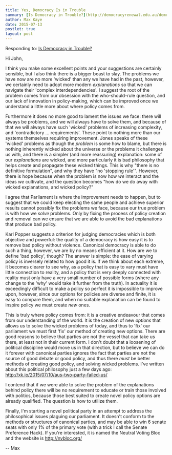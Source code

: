 ```yaml
---
title: Yes, Democracy Is in Trouble
summary: [Is Democracy in Trouble?](http://democracyrenewal.edu.au/democracy-trouble-0)
author: Max Kaye
date: 2015-07-13
postlet: true
layout: post
---
```


Responding to: [Is Democracy in Trouble?](http://democracyrenewal.edu.au/democracy-trouble-0)

Hi John,

I think you make some excellent points and your suggestions are certainly sensible, but I also think there is a bigger beast to slay. The problems we have now are no more 'wicked' than any we have had in the past, however, we certainly need to adopt more modern *explanations* so that we can navigate their 'complex interdependencies'. I suggest the root of the problem comes from our obsession with the who-should-rule question, and our lack of innovation in policy-making, which can be improved once we understand a little more about where policy comes from.

Furthermore it does no more good to lament the issues we face: there will always be problems, and we will always have to solve them, and because of that we will always have such 'wicked' problems of increasing complexity, and 'contradictory ... requirements'. These point to nothing more than our systems themselves requiring improvement. Jones speaks of these 'wicked' problems  as though the *problem* is some how to blame, but there is nothing inherently wicked about the universe or the problems it challenges us with, and there is a simpler (and more reassuring) explanation: some of our *explanations* are wicked, and more particularly it is bad philosophy that helps create and propagate these wicked things. This is why "there is no definitive formulation", and why they have "no 'stopping rule'". However, there is hope because when the problem is now how *we* interact and the ideas *we* cultivate, and the question becomes "how do we do away with wicked explanations, and wicked policy?"

I agree that Parliament is where the improvement needs to happen, but to suggest that we could keep electing the same people and achieve superior results cannot possibly fix the problems we face, because our true problem is with how we *solve* problems. Only by fixing the process of policy creation and removal can we ensure that we are able to avoid the bad explanations that produce bad policy.

Karl Popper suggests a criterion for judging democracies which is both objective and powerful: the quality of a democracy is how easy it is to remove bad policy without violence. Canonical democracy is able to do such a thing, however, we are by no means efficient at it. How are we to define 'bad policy', though? The answer is simple: the ease of varying policy is inversely related to how good it is. If we think about each extreme, it becomes clearer to see why, as a policy that is easy to vary must have little connection to reality, and a policy that is very deeply connected with reality must only have a very small number of possible forms (where any change to the 'why' would take it further from the truth). In actuality it is exceedingly difficult to make a policy so perfect it is impossible to improve upon, however, since our options for policies are diverse and finite, it is easy to compare them, and when no suitable explanation can be found to inspire policy we must create *new* ones.

This is truly where policy comes from: it is a creative endeavour that comes from our understanding of the world. It is the creation of new *options* that allows us to solve the wicked problems of today, and thus to 'fix' our parliament we must first 'fix' our method of creating new options. There are good reasons to believe that parties are not the vessel that can take us there, at least not in their current form. I don't doubt that a loosening of political discipline would move us in that direction, but to believe we can do it forever with canonical parties ignores the fact that parties are not the source of good debate or good policy, and thus there *must* be better methods of creating good policy, and solving wicked problems. I've written about this political philosophy just a few days ago: http://xk.io/2015/07/10/aus-two-party-failed-us/

I contend that if we were able to solve the problem of the explanations behind policy there will be no requirement to educate or train those involved with politics, because those best suited to create novel policy options are already qualified. The question is how to utilize them.

Finally, I'm starting a novel political party in an attempt to address the philosophical issues plaguing our parliament. It doesn't conform to the methods or structures of canonical parties, and may be able to win 6 senate seats with only 1% of the primary vote (with a trick I call the Senate Preference Hack). If you're interested, it is named the Neutral Voting Bloc and the website is http://nvbloc.org/

-- Max

